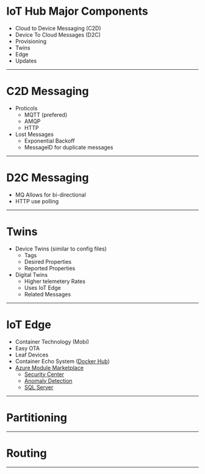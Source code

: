 
# IoT Hub Major Components
* Cloud to Device Messaging (C2D)
* Device To Cloud Messages (D2C)
* Provisioning
* Twins
* Edge
* Updates

---
# C2D Messaging
* Proticols
  * MQTT (prefered)
  * AMQP
  * HTTP
* Lost Messages
  * Exponential Backoff
  * MessageID for duplicate messages

---
# D2C Messaging
* MQ Allows for bi-directional
* HTTP use polling

---
# Twins
* Device Twins (similar to config files)
  * Tags
  * Desired Properties
  * Reported Properties
* Digital Twins
  * Higher telemetery Rates
  * Uses IoT Edge
  * Related Messages
---
# IoT Edge
* Container Technology (Mobi)
* Easy OTA
* Leaf Devices
* Container Echo System ([Docker Hub](https://hub.docker.com/))
* [Azure Module Marketplace](https://azuremarketplace.microsoft.com/en/marketplace/apps/category/internet-of-things?page=1&subcategories=iot-edge-modules)
  * [Security Center](https://azuremarketplace.microsoft.com/en/marketplace/apps/azure-security-center.edge-ascforiot?tab=Overview) 
  * [Anomaly Detection](https://azuremarketplace.microsoft.com/en/marketplace/apps/brframe-5175097.unsupervised-anomaly-detection-iot-edge-module?tab=Overview)
  * [SQL Server](https://azuremarketplace.microsoft.com/en/marketplace/apps/microsoft.edge-sql-server-2017?tab=Overview)

---
# Partitioning


---
# Routing

---